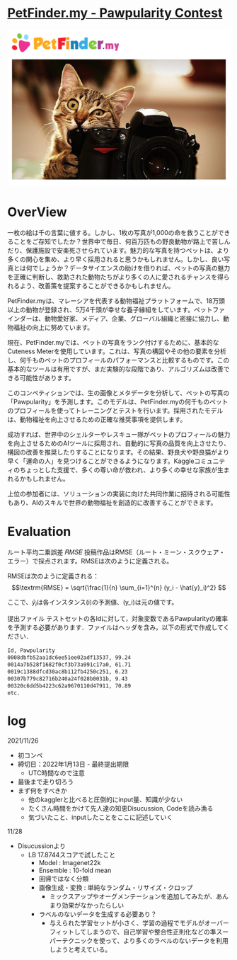 # [PetFinder.my - Pawpularity Contest](https://www.kaggle.com/c/petfinder-pawpularity-score)

<img src="petfinder.png">

# OverView
一枚の絵は千の言葉に値する。しかし、1枚の写真が1,000の命を救うことができることをご存知でしたか？世界中で毎日、何百万匹もの野良動物が路上で苦しんだり、保護施設で安楽死させられています。魅力的な写真を持つペットは、より多くの関心を集め、より早く採用されると思うかもしれません。しかし、良い写真とは何でしょうか？データサイエンスの助けを借りれば、ペットの写真の魅力を正確に判断し、救助された動物たちがより多くの人に愛されるチャンスを得られるよう、改善策を提案することができるかもしれません。

PetFinder.myは、マレーシアを代表する動物福祉プラットフォームで、18万頭以上の動物が登録され、5万4千頭が幸せな養子縁組をしています。ペットファインダーは、動物愛好家、メディア、企業、グローバル組織と密接に協力し、動物福祉の向上に努めています。

現在、PetFinder.myでは、ペットの写真をランク付けするために、基本的なCuteness Meterを使用しています。これは、写真の構図やその他の要素を分析し、何千ものペットのプロフィールのパフォーマンスと比較するものです。この基本的なツールは有用ですが、まだ実験的な段階であり、アルゴリズムは改善できる可能性があります。

このコンペティションでは、生の画像とメタデータを分析して、ペットの写真の「Pawpularity」を予測します。このモデルは、PetFinder.myの何千ものペットのプロフィールを使ってトレーニングとテストを行います。採用されたモデルは、動物福祉を向上させるための正確な推奨事項を提供します。

成功すれば、世界中のシェルターやレスキュー隊がペットのプロフィールの魅力を向上させるためのAIツールに採用され、自動的に写真の品質を向上させたり、構図の改善を推奨したりすることになります。その結果、野良犬や野良猫がより早く「運命の人」を見つけることができるようになります。Kaggleコミュニティのちょっとした支援で、多くの尊い命が救われ、より多くの幸せな家族が生まれるかもしれません。

上位の参加者には、ソリューションの実装に向けた共同作業に招待される可能性もあり、AIのスキルで世界の動物福祉を創造的に改善することができます。

# Evaluation
ルート平均二乗誤差 𝑅𝑀𝑆𝐸
投稿作品はRMSE（ルート・ミーン・スクウェア・エラー）で採点されます。RMSEは次のように定義される。

RMSEは次のように定義される： $$\textrm{RMSE} = \sqrt{\frac{1}{n} \sum_{i=1}^{n} (y_i - \hat{y}_i)^2} $$

ここで、$\hat{y}_i$は各インスタンス(i)の予測値、(y_i)は元の値です。

提出ファイル
テストセットの各Idに対して，対象変数であるPawpularityの確率を予測する必要があります．ファイルはヘッダを含み，以下の形式で作成してください．
```
Id, Pawpularity
0008dbfb52aa1dc6ee51ee02adf13537, 99.24
0014a7b528f1682f0cf3b73a991c17a0, 61.71
0019c1388dfcd30ac8b112fb4250c251, 6.23
00307b779c82716b240a24f028b0031b, 9.43
00320c6dd5b4223c62a9670110d47911, 70.89
etc.
```

# log
2021/11/26
* 初コンペ
* 締切日：2022年1月13日 - 最終提出期限
    * UTC時間なので注意
* 最後まで走り切ろう
* まず何をすべきか
    * 他のkagglerと比べると圧倒的にinput量、知識が少ない
    * たくさん時間をかけて先人達の知恵Disucussion, Codeを読み漁る
    * 気づいたこと、inputしたことをここに記述していく

11/28
* Disucussionより
    * LB 17.8744スコアで試したこと
        * Model : Imagenet22k
        * Ensemble : 10-fold mean
        * 回帰ではなく分類
        * 画像生成・変換 : 単純なランダム・リサイズ・クロップ
            * ミックスアップやオーグメンテーションを追加してみたが、あんまり効果がなかったらしい
        * ラベルのないデータを生成する必要あり？
            * 与えられた学習セットが小さく、学習の過程でモデルがオーバーフィットしてしまうので、自己学習や整合性正則化などの準スーパーテクニックを使って、より多くのラベルのないデータを利用しようと考えている。